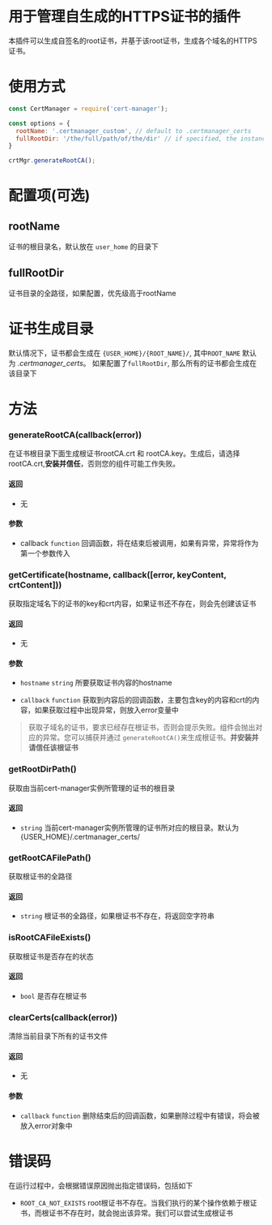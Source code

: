 # 用于管理自生成的HTTPS证书的插件
本插件可以生成自签名的root证书，并基于该root证书，生成各个域名的HTTPS证书。

# 使用方式
```js
const CertManager = require('cert-manager');

const options = {
  rootName: '.certmanager_custom', // default to .certmanager_certs
  fullRootDir: '/the/full/path/of/the/dir' // if specified, the instance will take this as root dir
}

crtMgr.generateRootCA();
```
# 配置项(可选)

## rootName
证书的根目录名，默认放在 `user_home` 的目录下

## fullRootDir
证书目录的全路径，如果配置，优先级高于rootName

# 证书生成目录
默认情况下，证书都会生成在 `{USER_HOME}/{ROOT_NAME}/`,  其中`ROOT_NAME` 默认为 *.certmanager_certs*。
如果配置了`fullRootDir`, 那么所有的证书都会生成在该目录下

# 方法
### generateRootCA(callback(error))
在证书根目录下面生成根证书rootCA.crt 和 rootCA.key。生成后，请选择rootCA.crt,**安装并信任**，否则您的组件可能工作失败。

#### 返回
- 无

#### 参数
- callback `function`
回调函数，将在结束后被调用，如果有异常，异常将作为第一个参数传入

### getCertificate(hostname, callback([error, keyContent, crtContent]))
获取指定域名下的证书的key和crt内容，如果证书还不存在，则会先创建该证书

#### 返回
- 无

#### 参数
- `hostname` `string`
所要获取证书内容的hostname

- `callback` `function`
获取到内容后的回调函数，主要包含key的内容和crt的内容，如果获取过程中出现异常，则放入error变量中
> 获取子域名的证书，要求已经存在根证书，否则会提示失败。组件会抛出对应的异常。您可以捕获并通过 `generateRootCA()`来生成根证书。**并安装并请信任该根证书**

### getRootDirPath()
获取由当前cert-manager实例所管理的证书的根目录

#### 返回
- `string` 当前cert-manager实例所管理的证书所对应的根目录。默认为{USER_HOME}/.certmanager_certs/

### getRootCAFilePath()
获取根证书的全路径

#### 返回
- `string` 根证书的全路径，如果根证书不存在，将返回空字符串

### isRootCAFileExists()
获取根证书是否存在的状态

#### 返回
- `bool` 是否存在根证书

### clearCerts(callback(error))
清除当前目录下所有的证书文件

#### 返回
- 无

#### 参数
- `callback`  `function`
删除结束后的回调函数，如果删除过程中有错误，将会被放入error对象中

# 错误码
在运行过程中，会根据错误原因抛出指定错误码，包括如下

- `ROOT_CA_NOT_EXISTS`
root根证书不存在。当我们执行的某个操作依赖于根证书，而根证书不存在时，就会抛出该异常。我们可以尝试生成根证书